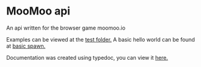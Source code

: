 # MooMoo api

An api written for the browser game moomoo.io

Examples can be viewed at the <a href="https://github.com/Mathrandom7910/moomooapi/tree/master/test">test folder.</a>
A basic hello world can be found at <a href="https://github.com/Mathrandom7910/moomooapi/blob/master/test/basicspawn.js">basic spawn.</a>

Documentation was created using typedoc, you can view it <a href="https://mathrandom7910.github.io/moomooapi/">here.</a>
